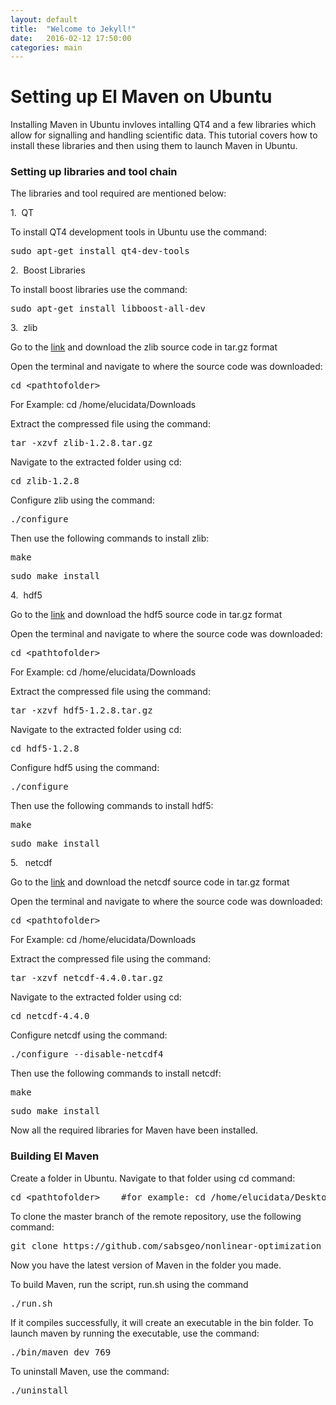 ```yaml
---
layout: default
title:  "Welcome to Jekyll!"
date:   2016-02-12 17:50:00
categories: main
---
```

<h1>Setting up El Maven on Ubuntu</h1>
<p>Installing Maven in Ubuntu invloves intalling QT4 and a few libraries which allow for signalling and handling scientific data.
This tutorial covers how to install these libraries and then using them to launch Maven in Ubuntu.
</p>

<h3>Setting up libraries and tool chain</h3>
<p>The libraries and tool required are mentioned below:</p>
<p>1.  &nbsp;QT</p>
<p>To install QT4 development tools in Ubuntu use the command:</p>
<pre>sudo apt-get install qt4-dev-tools</pre>



<p>2.  &nbsp;Boost Libraries</p>
<p>To install boost libraries use the command:</p>
<pre>sudo apt-get install libboost-all-dev</pre>



<p>3.  &nbsp;zlib</p>
<p>Go to the <a href="http://www.zlib.net/">link</a> and download the zlib source code in tar.gz format</p>

<p>Open the terminal and navigate to where the source code was downloaded:</p>
<pre>cd &#60;pathtofolder&#62;</pre>
For Example: cd /home/elucidata/Downloads

<p>Extract the compressed file using the command:</p>
<pre>tar -xzvf zlib-1.2.8.tar.gz</pre>

<p>Navigate to the extracted folder using cd:</p>
<pre>cd zlib-1.2.8</pre>

<p>Configure zlib using the command:</p>
<pre>./configure</pre>

<p>Then use the following commands to install zlib:</p>
<pre>make</pre>
<pre>sudo make install</pre>



<p>4.  &nbsp;hdf5 </p>
<p>Go to the <a href="https://www.hdfgroup.org/ftp/HDF5/current/src/">link</a> and download the hdf5 source code in tar.gz format</p>

<p>Open the terminal and navigate to where the source code was downloaded:</p>
<pre>cd &#60;pathtofolder&#62;</pre>
For Example: cd /home/elucidata/Downloads

<p>Extract the compressed file using the command:</p>
<pre>tar -xzvf hdf5-1.2.8.tar.gz</pre>

<p>Navigate to the extracted folder using cd:</p>
<pre>cd hdf5-1.2.8</pre>

<p>Configure hdf5 using the command:</p>
<pre>./configure</pre>

<p>Then use the following commands to install hdf5:</p>
<pre>make</pre>
<pre>sudo make install</pre>



<p>5.  &nbsp; netcdf</p>
<p>Go to the <a href="http://www.unidata.ucar.edu/downloads/netcdf/index.jsp">link</a> and download the netcdf source code in tar.gz format</p>
<p>Open the terminal and navigate to where the source code was downloaded:</p>
<pre>cd &#60;pathtofolder&#62;</pre>
For Example: cd /home/elucidata/Downloads

<p>Extract the compressed file using the command:</p>
<pre>tar -xzvf netcdf-4.4.0.tar.gz</pre>

<p>Navigate to the extracted folder using cd:</p>
<pre>cd netcdf-4.4.0</pre>

<p>Configure netcdf using the command:</p>
<pre>./configure --disable-netcdf4</pre>

<p>Then use the following commands to install netcdf:</p>
<pre>make</pre>
<pre>sudo make install</pre>

<p>Now all the required libraries for Maven have been installed.</p>

<h3>Building El Maven</h3>
<p>Create a folder in Ubuntu. Navigate to that folder using cd command:</p>

<pre>cd &#60;pathtofolder&#62;    #for example: cd /home/elucidata/Desktop</pre>
<p>To clone the master branch of the remote repository, use the following command:</p>

<pre>git clone https://github.com/sabsgeo/nonlinear-optimization</pre>
<p>Now you have the latest version of Maven in the folder you made.</p>

<p>To build Maven, run the script, run.sh using the command</p>

<pre>./run.sh</pre>
<p>If it compiles successfully, it will create an executable in the bin folder. To launch maven by running the executable, use the command:</p>

<pre>./bin/maven_dev_769</pre>
<p>To uninstall Maven, use the command:</p>

<pre>./uninstall</pre>